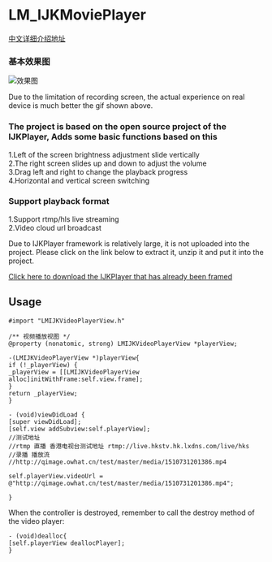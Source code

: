# LM_IJKMoviePlayer

[中文详细介绍地址](https://www.jianshu.com/p/4d555d09d3e2)<br /> 

### 基本效果图
![效果图](https://upload-images.jianshu.io/upload_images/1197929-bdc7ea869c0c4541.gif?imageMogr2/auto-orient/strip)

Due to the limitation of recording screen, the actual experience on real device is much better the gif shown above.


### The project is based on the open source project of the  IJKPlayer, Adds some basic functions based on this <br /> 

1.Left of the screen brightness adjustment slide vertically<br /> 
2.The right screen slides up and down to adjust the volume<br /> 
3.Drag left and right to change the playback progress<br /> 
4.Horizontal and vertical screen switching<br /> 

### Support playback format <br /> 

1.Support rtmp/hls live streaming<br /> 
2.Video cloud url broadcast<br /> 


Due to IJKPlayer framework is relatively large, it is not uploaded into the project. Please click on the link below to extract it, unzip it and put it into the project.

[Click here to download the IJKPlayer that has already been framed](https://pan.baidu.com/s/1poiLkuDRN26KV-JkbHXSaQ)<br /> 

## Usage <br /> 

```objc
#import "LMIJKVideoPlayerView.h"

/** 视频播放视图 */
@property (nonatomic, strong) LMIJKVideoPlayerView *playerView;

-(LMIJKVideoPlayerView *)playerView{
if (!_playerView) {
_playerView = [[LMIJKVideoPlayerView alloc]initWithFrame:self.view.frame];
}
return _playerView;
}

```
```objc
- (void)viewDidLoad {
[super viewDidLoad];
[self.view addSubview:self.playerView];
//测试地址
//rtmp 直播 香港电视台测试地址 rtmp://live.hkstv.hk.lxdns.com/live/hks
//录播 播放流
//http://qimage.owhat.cn/test/master/media/1510731201386.mp4

self.playerView.videoUrl = @"http://qimage.owhat.cn/test/master/media/1510731201386.mp4";

}
```
When the controller is destroyed, remember to call the destroy method of the video player:

```objc
- (void)dealloc{
[self.playerView deallocPlayer];
}
```


